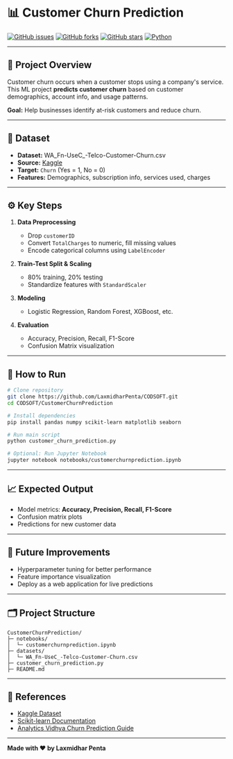
# 📊 Customer Churn Prediction

[![GitHub issues](https://img.shields.io/github/issues/LaxmidharPenta/CODSOFT)](https://github.com/LaxmidharPenta/CODSOFT/issues)
[![GitHub forks](https://img.shields.io/github/forks/LaxmidharPenta/CODSOFT)](https://github.com/LaxmidharPenta/CODSOFT/network)
[![GitHub stars](https://img.shields.io/github/stars/LaxmidharPenta/CODSOFT)](https://github.com/LaxmidharPenta/CODSOFT/stargazers)
[![Python](https://img.shields.io/badge/Python-3.12-blue.svg)](https://www.python.org/)

---

## 🌟 Project Overview

Customer churn occurs when a customer stops using a company's service.  
This ML project **predicts customer churn** based on customer demographics, account info, and usage patterns.  

**Goal:** Help businesses identify at-risk customers and reduce churn.

---

## 📂 Dataset

- **Dataset:** WA_Fn-UseC_-Telco-Customer-Churn.csv  
- **Source:** [Kaggle](https://www.kaggle.com/datasets/blastchar/telco-customer-churn)  
- **Target:** `Churn` (Yes = 1, No = 0)  
- **Features:** Demographics, subscription info, services used, charges  

---

## ⚙️ Key Steps

1. **Data Preprocessing**  
   - Drop `customerID`  
   - Convert `TotalCharges` to numeric, fill missing values  
   - Encode categorical columns using `LabelEncoder`  

2. **Train-Test Split & Scaling**  
   - 80% training, 20% testing  
   - Standardize features with `StandardScaler`  

3. **Modeling**  
   - Logistic Regression, Random Forest, XGBoost, etc.  

4. **Evaluation**  
   - Accuracy, Precision, Recall, F1-Score  
   - Confusion Matrix visualization  

---

## 🚀 How to Run

```bash
# Clone repository
git clone https://github.com/LaxmidharPenta/CODSOFT.git
cd CODSOFT/CustomerChurnPrediction

# Install dependencies
pip install pandas numpy scikit-learn matplotlib seaborn

# Run main script
python customer_churn_prediction.py

# Optional: Run Jupyter Notebook
jupyter notebook notebooks/customerchurnprediction.ipynb
```

---

## 📈 Expected Output

- Model metrics: **Accuracy, Precision, Recall, F1-Score**  
- Confusion matrix plots  
- Predictions for new customer data  

---

## 🔮 Future Improvements

- Hyperparameter tuning for better performance  
- Feature importance visualization  
- Deploy as a web application for live predictions  

---

## 🗂️ Project Structure

```
CustomerChurnPrediction/
├─ notebooks/                      
│  └─ customerchurnprediction.ipynb
├─ datasets/                        
│  └─ WA_Fn-UseC_-Telco-Customer-Churn.csv
├─ customer_churn_prediction.py     
├─ README.md                        
```

---

## 🔗 References

- [Kaggle Dataset](https://www.kaggle.com/datasets/blastchar/telco-customer-churn)  
- [Scikit-learn Documentation](https://scikit-learn.org/stable/documentation.html)  
- [Analytics Vidhya Churn Prediction Guide](https://www.analyticsvidhya.com/blog/2020/06/customer-churn-prediction-machine-learning/)  

---

**Made with ❤️ by Laxmidhar Penta**
